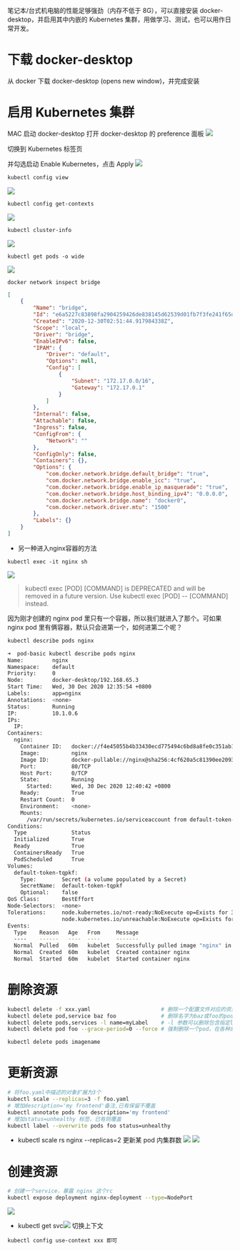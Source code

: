 笔记本/台式机电脑的性能足够强劲（内存不低于 8G），可以直接安装 docker-desktop，并启用其中内嵌的 Kubernetes 集群，用做学习、测试，也可以用作日常开发。

# 下载 docker-desktop
从 docker 下载 docker-desktop (opens new window)，并完成安装

# 启用 Kubernetes 集群
MAC
启动 docker-desktop
打开 docker-desktop 的 preference 面板
![](https://img-blog.csdnimg.cn/20201230114051360.png)

切换到 Kubernetes 标签页

并勾选启动 Enable Kubernetes，点击 Apply
![](https://img-blog.csdnimg.cn/20201230114128502.png?x-oss-process=image/watermark,type_ZmFuZ3poZW5naGVpdGk,shadow_10,text_aHR0cHM6Ly9ibG9nLmNzZG4ubmV0L3FxXzMzNTg5NTEw,size_1,color_FFFFFF,t_70)

```bash
kubectl config view
```
![](https://img-blog.csdnimg.cn/20201230114528963.png?x-oss-process=image/watermark,type_ZmFuZ3poZW5naGVpdGk,shadow_10,text_aHR0cHM6Ly9ibG9nLmNzZG4ubmV0L3FxXzMzNTg5NTEw,size_1,color_FFFFFF,t_70)

```bash
kubectl config get-contexts
```
![](https://img-blog.csdnimg.cn/20201230114602407.png)

```bash
kubectl cluster-info
```
![](https://img-blog.csdnimg.cn/20201230122623807.png)

```
kubectl get pods -o wide
```

![](https://img-blog.csdnimg.cn/20201230133412779.png)

```
docker network inspect bridge
```

```json
[
    {
        "Name": "bridge",
        "Id": "e6a5227c83898fa2904259426de838145d62539d01fb7f3fe241f65db38a3c3b",
        "Created": "2020-12-30T02:51:44.917984338Z",
        "Scope": "local",
        "Driver": "bridge",
        "EnableIPv6": false,
        "IPAM": {
            "Driver": "default",
            "Options": null,
            "Config": [
                {
                    "Subnet": "172.17.0.0/16",
                    "Gateway": "172.17.0.1"
                }
            ]
        },
        "Internal": false,
        "Attachable": false,
        "Ingress": false,
        "ConfigFrom": {
            "Network": ""
        },
        "ConfigOnly": false,
        "Containers": {},
        "Options": {
            "com.docker.network.bridge.default_bridge": "true",
            "com.docker.network.bridge.enable_icc": "true",
            "com.docker.network.bridge.enable_ip_masquerade": "true",
            "com.docker.network.bridge.host_binding_ipv4": "0.0.0.0",
            "com.docker.network.bridge.name": "docker0",
            "com.docker.network.driver.mtu": "1500"
        },
        "Labels": {}
    }
]
```

- 另一种进入nginx容器的方法
```
kubectl exec -it nginx sh
```
![](https://img-blog.csdnimg.cn/2020123013362484.png?x-oss-process=image/watermark,type_ZmFuZ3poZW5naGVpdGk,shadow_10,text_aHR0cHM6Ly9ibG9nLmNzZG4ubmV0L3FxXzMzNTg5NTEw,size_16,color_FFFFFF,t_70)
> kubectl exec [POD] [COMMAND] is DEPRECATED and will be removed in a future version. Use kubectl exec [POD] -- [COMMAND] instead.

因为刚才创建的 nginx pod 里只有一个容器，所以我们就进入了那个。可如果nginx pod 里有俩容器，默认只会进第一个，如何进第二个呢？

```bash
kubectl describe pods nginx
```

```bash
➜  pod-basic kubectl describe pods nginx
Name:         nginx
Namespace:    default
Priority:     0
Node:         docker-desktop/192.168.65.3
Start Time:   Wed, 30 Dec 2020 12:35:54 +0800
Labels:       app=nginx
Annotations:  <none>
Status:       Running
IP:           10.1.0.6
IPs:
  IP:  
Containers:
  nginx:
    Container ID:   docker://f4e45055b4b33430ecd775494c6bd8a8fe0c351ab1333016fcdc588182f40e41
    Image:          nginx
    Image ID:       docker-pullable://nginx@sha256:4cf620a5c81390ee209398ecc18e5fb9dd0f5155cd82adcbae532fec94006fb9
    Port:           80/TCP
    Host Port:      0/TCP
    State:          Running
      Started:      Wed, 30 Dec 2020 12:40:42 +0800
    Ready:          True
    Restart Count:  0
    Environment:    <none>
    Mounts:
      /var/run/secrets/kubernetes.io/serviceaccount from default-token-tqpkf (ro)
Conditions:
  Type              Status
  Initialized       True
  Ready             True
  ContainersReady   True
  PodScheduled      True
Volumes:
  default-token-tqpkf:
    Type:        Secret (a volume populated by a Secret)
    SecretName:  default-token-tqpkf
    Optional:    false
QoS Class:       BestEffort
Node-Selectors:  <none>
Tolerations:     node.kubernetes.io/not-ready:NoExecute op=Exists for 300s
                 node.kubernetes.io/unreachable:NoExecute op=Exists for 300s
Events:
  Type    Reason   Age   From     Message
  ----    ------   ----  ----     -------
  Normal  Pulled   60m   kubelet  Successfully pulled image "nginx" in 35.578083503s
  Normal  Created  60m   kubelet  Created container nginx
  Normal  Started  60m   kubelet  Started container nginx
```
# 删除资源

```bash
kubectl delete -f xxx.yaml                      # 删除一个配置文件对应的资源对象  
kubectl delete pod,service baz foo              # 删除名字为baz或foo的pod和service  
kubectl delete pods,services -l name=myLabel    # -l 参数可以删除包含指定label的资源对象                            
kubectl delete pod foo --grace-period=0 --force # 强制删除一个pod，在各种原因pod一直terminate不掉的时候很有用
```

```bash
kubectl delete pods imagename
```
# 更新资源
```bash
# 将foo.yaml中描述的对象扩展为3个
kubectl scale --replicas=3 -f foo.yaml
# 增加description='my frontend'备注,已有保留不覆盖
kubectl annotate pods foo description='my frontend' 
# 增加status=unhealthy 标签，已有则覆盖
kubectl label --overwrite pods foo status=unhealthy 
```
- kubectl scale rs nginx --replicas=2 更新某 pod 内集群数
![](https://img-blog.csdnimg.cn/20201230145136314.png)
![](https://img-blog.csdnimg.cn/20201230145258337.png?x-oss-process=image/watermark,type_ZmFuZ3poZW5naGVpdGk,shadow_10,text_aHR0cHM6Ly9ibG9nLmNzZG4ubmV0L3FxXzMzNTg5NTEw,size_1,color_FFFFFF,t_70)
# 创建资源
```bash
# 创建一个service，暴露 nginx 这个rc
kubectl expose deployment nginx-deployment --type=NodePort
```
![](https://img-blog.csdnimg.cn/20201230163612837.png)
- kubectl get svc![](https://img-blog.csdnimg.cn/20201230163704898.png)
切换上下文

```
kubectl config use-context xxx 即可
```
